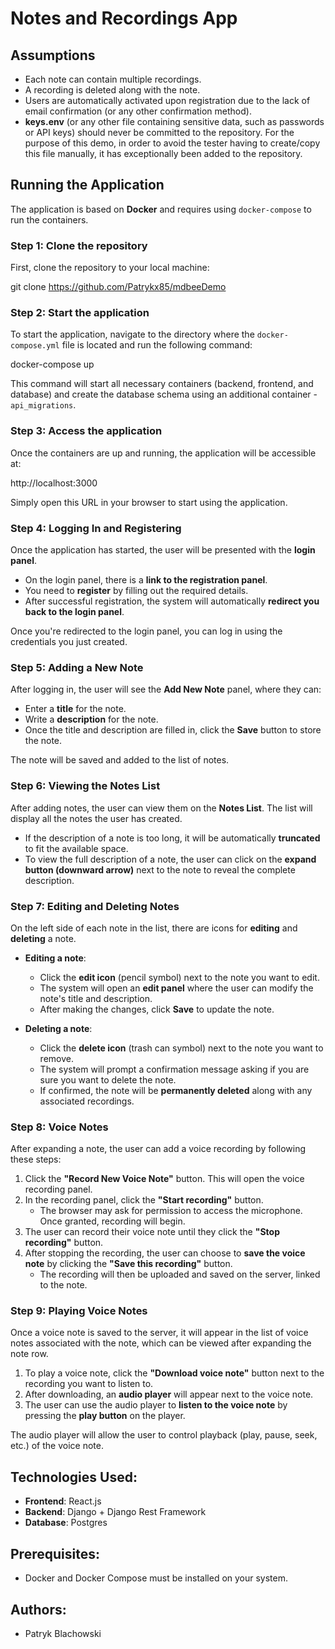 # Notes and Recordings App

## Assumptions
- Each note can contain multiple recordings.
- A recording is deleted along with the note.
- Users are automatically activated upon registration due to the lack of email confirmation (or any other confirmation method).
- **keys.env** (or any other file containing sensitive data, such as passwords or API keys) should never be committed to the repository. For the purpose of this demo, in order to avoid the tester having to create/copy this file manually, it has exceptionally been added to the repository.

## Running the Application

The application is based on **Docker** and requires using `docker-compose` to run the containers.

### Step 1: Clone the repository

First, clone the repository to your local machine:

git clone https://github.com/Patrykx85/mdbeeDemo


### Step 2: Start the application

To start the application, navigate to the directory where the `docker-compose.yml` file is located and run the following command:

docker-compose up


This command will start all necessary containers (backend, frontend, and database) and create the database schema using an additional container - `api_migrations`.

### Step 3: Access the application

Once the containers are up and running, the application will be accessible at:

http://localhost:3000


Simply open this URL in your browser to start using the application.

### Step 4: Logging In and Registering

Once the application has started, the user will be presented with the **login panel**.

- On the login panel, there is a **link to the registration panel**.
- You need to **register** by filling out the required details.
- After successful registration, the system will automatically **redirect you back to the login panel**.

Once you're redirected to the login panel, you can log in using the credentials you just created.

### Step 5: Adding a New Note

After logging in, the user will see the **Add New Note** panel, where they can:

- Enter a **title** for the note.
- Write a **description** for the note.
- Once the title and description are filled in, click the **Save** button to store the note.

The note will be saved and added to the list of notes.

### Step 6: Viewing the Notes List

After adding notes, the user can view them on the **Notes List**. The list will display all the notes the user has created.

- If the description of a note is too long, it will be automatically **truncated** to fit the available space.
- To view the full description of a note, the user can click on the **expand button (downward arrow)** next to the note to reveal the complete description.

### Step 7: Editing and Deleting Notes

On the left side of each note in the list, there are icons for **editing** and **deleting** a note.

- **Editing a note**:
  - Click the **edit icon** (pencil symbol) next to the note you want to edit.
  - The system will open an **edit panel** where the user can modify the note's title and description.
  - After making the changes, click **Save** to update the note.

- **Deleting a note**:
  - Click the **delete icon** (trash can symbol) next to the note you want to remove.
  - The system will prompt a confirmation message asking if you are sure you want to delete the note.
  - If confirmed, the note will be **permanently deleted** along with any associated recordings.

### Step 8: Voice Notes

After expanding a note, the user can add a voice recording by following these steps:

1. Click the **"Record New Voice Note"** button. This will open the voice recording panel.
2. In the recording panel, click the **"Start recording"** button.
   - The browser may ask for permission to access the microphone. Once granted, recording will begin.
3. The user can record their voice note until they click the **"Stop recording"** button.
4. After stopping the recording, the user can choose to **save the voice note** by clicking the **"Save this recording"** button.
   - The recording will then be uploaded and saved on the server, linked to the note.

### Step 9: Playing Voice Notes

Once a voice note is saved to the server, it will appear in the list of voice notes associated with the note, which can be viewed after expanding the note row.

1. To play a voice note, click the **"Download voice note"** button next to the recording you want to listen to.
2. After downloading, an **audio player** will appear next to the voice note.
3. The user can use the audio player to **listen to the voice note** by pressing the **play button** on the player.

The audio player will allow the user to control playback (play, pause, seek, etc.) of the voice note.

## Technologies Used:
- **Frontend**: React.js
- **Backend**: Django + Django Rest Framework
- **Database**: Postgres

## Prerequisites:
- Docker and Docker Compose must be installed on your system.

## Authors:
- Patryk Blachowski